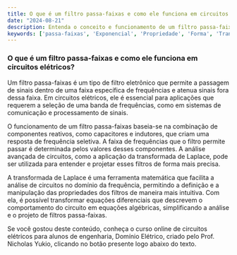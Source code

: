 ```yaml
---
title: O que é um filtro passa-faixas e como ele funciona em circuitos elétricos?
date: "2024-08-21"
description: Entenda o conceito e funcionamento de um filtro passa-faixas em circuitos elétricos.
keywords: ['passa-faixas', 'Exponencial', 'Propriedade', 'Forma', 'Transformada', 'Definição']
---
```


### O que é um filtro passa-faixas e como ele funciona em circuitos elétricos?

Um filtro passa-faixas é um tipo de filtro eletrônico que permite a passagem de sinais dentro de uma faixa específica de frequências e atenua sinais fora dessa faixa. Em circuitos elétricos, ele é essencial para aplicações que requerem a seleção de uma banda de frequências, como em sistemas de comunicação e processamento de sinais.

O funcionamento de um filtro passa-faixas baseia-se na combinação de componentes reativos, como capacitores e indutores, que criam uma resposta de frequência seletiva. A faixa de frequências que o filtro permite passar é determinada pelos valores desses componentes. A análise avançada de circuitos, como a aplicação da transformada de Laplace, pode ser utilizada para entender e projetar esses filtros de forma mais precisa.

A transformada de Laplace é uma ferramenta matemática que facilita a análise de circuitos no domínio da frequência, permitindo a definição e a manipulação das propriedades dos filtros de maneira mais intuitiva. Com ela, é possível transformar equações diferenciais que descrevem o comportamento do circuito em equações algébricas, simplificando a análise e o projeto de filtros passa-faixas.

Se você gostou deste conteúdo, conheça o curso online de circuitos elétricos para alunos de engenharia, Domínio Elétrico, criado pelo Prof. Nicholas Yukio, clicando no botão presente logo abaixo do texto.